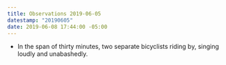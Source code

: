 ```yaml
---
title: Observations 2019-06-05
datestamp: "20190605"
date: 2019-06-08 17:44:00 -05:00
---
```


- In the span of thirty minutes, two separate bicyclists riding by, singing loudly and unabashedly.
